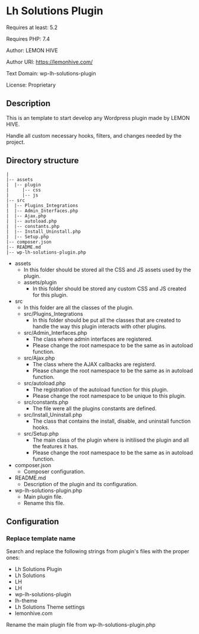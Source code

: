 # Lh Solutions Plugin #

Requires at least: 5.2

Requires PHP:      7.4

Author:            LEMON HIVE

Author URI:        https://lemonhive.com/

Text Domain:       wp-lh-solutions-plugin

License:           Proprietary

## Description ##

This is an template to start develop any Wordpress plugin made by LEMON HIVE.

Handle all custom necessary hooks, filters, and changes needed by the project.

## Directory structure ##

```
|
|-- assets
|  |-- plugin
|     |-- css
|     |-- js
|-- src
|  |-- Plugins_Integrations
|  |-- Admin_Interfaces.php
|  |-- Ajax.php
|  |-- autoload.php
|  |-- constants.php
|  |-- Install_Uninstall.php
|  |-- Setup.php
|-- composer.json
|-- README.md
|-- wp-lh-solutions-plugin.php
```

* assets
  * In this folder should be stored all the CSS and JS assets used by the plugin.
  * assets/plugin
    * In this folder should be stored any custom CSS and JS created for this plugin.
* src
  * In this folder are all the classes of the plugin.
  * src/Plugins_Integrations
    * In this folder should be put all the classes that are created to handle the way this plugin interacts with other plugins.
  * src/Admin_Interfaces.php
    * The class where admin interfaces are registered.
    * Please change the root namespace to be the same as in autoload function.
  * src/Ajax.php
    * The class where the AJAX callbacks are registerd.
    * Please change the root namespace to be the same as in autoload function.
  * src/autoload.php
    * The registration of the autoload function for this plugin.
    * Please change the root namespace to be unique to this plugin.
  * src/constants.php
    * The file were all the plugins constants are defined.
  * src/Install_Uninstall.php
    * The class that contains the install, disable, and uninstall function hooks.
  * src/Setup.php
    * The main class of the plugin where is initilised the plugin and all the features it has.
    * Please change the root namespace to be the same as in autoload function.
* composer.json
  * Composer configuration.
* README.md
  * Description of the plugin and its configuration.
* wp-lh-solutions-plugin.php
  * Main plugin file.
  * Rename this file.

## Configuration ##

### Replace template name ###

Search and replace the following strings from plugin's files with the proper ones:
* Lh Solutions Plugin
* Lh Solutions
* LH
* LH
* wp-lh-solutions-plugin
* lh-theme
* Lh Solutions Theme settings
* lemonhive.com

Rename the main plugin file from wp-lh-solutions-plugin.php